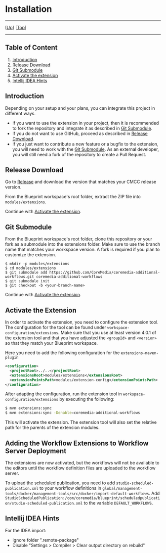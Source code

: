 # Installation

--------------------------------------------------------------------------------

\[[Up](README.md)\] \[[Top](#top)\]

--------------------------------------------------------------------------------

## Table of Content

1. [Introduction](#introduction)
1. [Release Download](#release-download)
2. [Git Submodule](#git-submodule)
3. [Activate the extension](#activate-the-extension)
4. [Intellij IDEA Hints](#intellij-idea-hints)

## Introduction

Depending on your setup and your plans, you can integrate this project in different ways.

* If you want to use the extension in your project, then it is recommended to fork the repository and integrate it as described in [Git Submodule](#git-submodule).
* If you do not want to use GitHub, proceed as described in [Release Download](#release-download).
* If you just want to contribute a new feature or a bugfix to the extension, you will need to work with the [Git Submodule](#git-submodule). As an external developer, you will still need a fork of the repository to create a Pull Request. 

## Release Download

Go to [Release](https://github.com/CoreMedia/coremedia-additional-workflows/releases) and download the version that matches your CMCC release version.

From the Blueprint workspace's root folder, extract the ZIP file into `modules/extensions`.

Continue with [Activate the extension](#activate-the-extension).

## Git Submodule

From the Blueprint workspace's root folder, clone this repository or your fork as a submodule into the extensions folder. Make sure to use the branch name that matches your workspace version. A fork is required if you plan to customize the extension.

```
$ mkdir -p modules/extensions
$ cd modules/extensions
$ git submodule add https://github.com/CoreMedia/coremedia-additional-workflows.git coremedia-additional-workflows
$ git submodule init
$ git checkout -b <your-branch-name>
```

Continue with [Activate the extension](#activate-the-extension).

## Activate the Extension

In order to activate the extension, you need to configure the extension tool. The configuration for the tool can be found under `workspace-configuration/extensions`. Make sure that you use at least version 4.0.1 of the extension tool and that you have adjusted the `<groupId>` and `<version>` so that they match your Blueprint workspace.

Here you need to add the following configuration for the `extensions-maven-plugin`
```xml
<configuration>
  <projectRoot>../..</projectRoot>
  <extensionsRoot>modules/extensions</extensionsRoot>
  <extensionPointsPath>modules/extension-config</extensionPointsPath>
</configuration>
```

After adapting the configuration, run the extension tool in
`workspace-configuration/extensions` by executing the following:

```bash
$ mvn extensions:sync
$ mvn extensions:sync -Denable=coremedia-additional-workflows
``` 

This will activate the extension. The extension tool will also set the relative path for the parents of the extension modules.

## Adding the Workflow Extensions to Workflow Server Deployment
The extensions are now activated, but the workflows will not be available to the editors
until the workflow definition files are uploaded to the workflow server.

To upload the scheduled publication, you need to add `studio-scheduled-publication.xml` to your workflow definitions
in `global/management-tools/docker/management-tools/src/docker/import-default-workflows`.
Add `StudioScheduledPublication:/com/coremedia/blueprint/scheduledpublication/studio-scheduled-publication.xml`
to the variable `DEFAULT_WORKFLOWS`.

## Intellij IDEA Hints

For the IDEA import:
- Ignore folder ".remote-package"
- Disable "Settings > Compiler > Clear output directory on rebuild"
